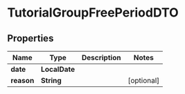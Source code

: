 

# TutorialGroupFreePeriodDTO


## Properties

| Name | Type | Description | Notes |
|------------ | ------------- | ------------- | -------------|
|**date** | **LocalDate** |  |  |
|**reason** | **String** |  |  [optional] |




